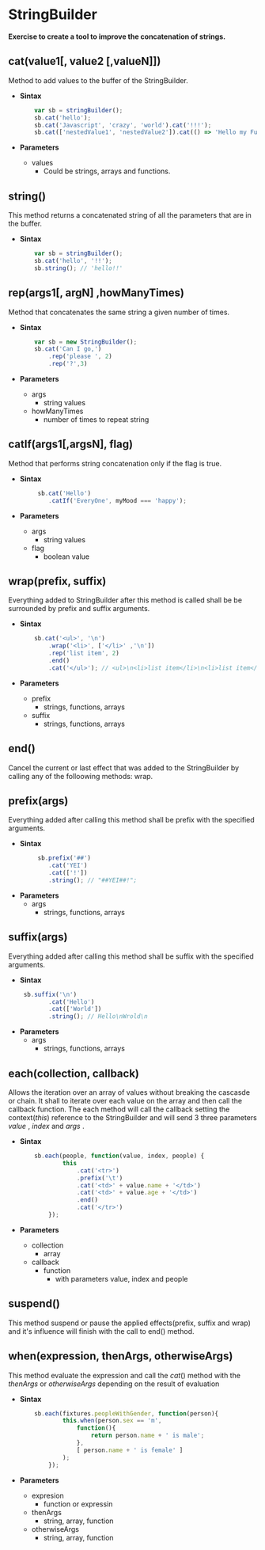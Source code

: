 # StringBuilder
 **Exercise to create a tool to improve the concatenation of strings.**

##  cat(value1[, value2 [,valueN]])
Method to add values to the buffer of the StringBuilder.
- **Sintax**
    ```js
        var sb = stringBuilder();
        sb.cat('hello');
        sb.cat('Javascript', 'crazy', 'world').cat('!!!');
        sb.cat(['nestedValue1', 'nestedValue2']).cat(() => 'Hello my Function');
    ```

- **Parameters**
    * values
        * Could be strings, arrays and functions.

## string()
This method returns a concatenated string of all the parameters that are in the buffer.

- **Sintax**

    ```js
        var sb = stringBuilder();
        sb.cat('hello', '!!');
        sb.string(); // 'hello!!'
    ```


## rep(args1[, argN] ,howManyTimes)
Method that concatenates the same string a given number of times.
- **Sintax**
    ```js
        var sb = new StringBuilder();
        sb.cat('Can I go,')
            .rep('please ', 2)
            .rep('?',3)
    ```

- **Parameters**
    * args
        * string values
    * howManyTimes
        * number of times to repeat string


## catIf(args1[,argsN], flag)
Method that performs string concatenation only if the flag is true.
- **Sintax**
    ```js
         sb.cat('Hello')
            .catIf('EveryOne', myMood === 'happy');
    ```

- **Parameters**
    * args
        * string values
    * flag
        * boolean value


## wrap(prefix, suffix)
Everything added to StringBuilder after this method is called shall be be surrounded by prefix and suffix arguments.
- **Sintax**
    ```js
        sb.cat('<ul>', '\n')
            .wrap('<li>', ['</li>' ,'\n'])
            .rep('list item', 2)
            .end()
            .cat('</ul>'); // <ul>\n<li>list item</li>\n<li>list item</li>\n</ul>        
    ```

- **Parameters**
    * prefix
        * strings, functions, arrays
    * suffix
        * strings, functions, arrays

## end()
Cancel the current or last effect that was added to the StringBuilder by calling any of the folloowing methods: wrap.

## prefix(args)
Everything added after calling this method shall be prefix with the specified arguments.
- **Sintax**
    ```js
         sb.prefix('##')
            .cat('YEI')
            .cat(['!'])
            .string(); // "##YEI##!";
    ```
- **Parameters**
    * args
        * strings, functions, arrays

## suffix(args)
Everything added after calling this method shall be suffix with the specified arguments.
- **Sintax**
    ```js
     sb.suffix('\n')
            .cat('Hello')
            .cat(['World'])
            .string(); // Hello\nWrold\n
    ```
- **Parameters**
    * args
        * strings, functions, arrays

## each(collection, callback)
Allows the iteration over an array of values without breaking the cascasde or chain.
It shall to iterate over each value on the array and then call the callback function.
The each method will call the callback setting the context(_this_) reference to the
StringBuilder and will send 3 three parameters _value_ , _index_  and _args_ .
- **Sintax**
    ```js
        sb.each(people, function(value, index, people) {
                this
                    .cat('<tr>')
                    .prefix('\t')
                    .cat('<td>' + value.name + '</td>')
                    .cat('<td>' + value.age + '</td>')
                    .end()
                    .cat('</tr>')
            });
    ```

- **Parameters**
    * collection
        * array
    * callback
        * function
            * with parameters value, index and people

## suspend()
This method suspend or pause the applied effects(prefix, suffix and wrap)
and it's influence will finish with the call to end() method.

## when(expression, thenArgs, otherwiseArgs)
This method evaluate the expression and call the _cat_() method with
the _thenArgs_ or _otherwiseArgs_ depending on the result of evaluation

- **Sintax**
    ```js
        sb.each(fixtures.peopleWithGender, function(person){
                this.when(person.sex == 'm', 
                    function(){
                        return person.name + ' is male';
                    }, 
                    [ person.name + ' is female' ]
                );
            });
    ```

- **Parameters**
    * expresion
        * function or expressin
    * thenArgs
        * string, array, function
    * otherwiseArgs
        * string, array, function
    